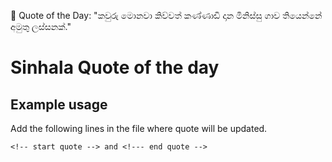 <!-- start quote -->
💬 Quote of the Day: "කවුරු මොනවා කිව්වත් කණ්ණාඩි දාන මිනිස්සු ගාව තියෙන්නේ අමුතු ලස්සනක්."
<!-- end quote -->

# Sinhala Quote of the day

## Example usage

Add the following lines in the file where quote will be updated.
```
<!-- start quote --> and <!--- end quote -->
```
